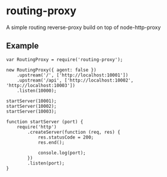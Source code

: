 # routing-proxy

A simple routing reverse-proxy build on top of node-http-proxy

## Example
```
var RoutingProxy = require('routing-proxy');

new RoutingProxy({ agent: false })
	.upstream('/', ['http://localhost:10001'])
	.upstream('/api', ['http://localhost:10002', 'http://localhost:10003'])
	.listen(10000);

startServer(10001);
startServer(10002);
startServer(10003);

function startServer (port) {
	require('http')
		.createServer(function (req, res) {
			res.statusCode = 200;
			res.end();

			console.log(port);
		})
		.listen(port);
}
```